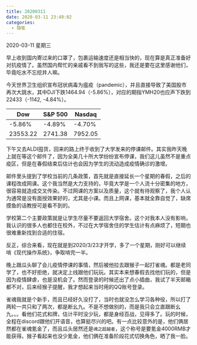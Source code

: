 ```yaml
---
title: 20200311
date: 2020-03-11 23:49:02
categories:
  - 随笔
---
```

2020-03-11 星期三

早上收到国内寄过来的口罩了，包裹运输速度还是相当快的，现在算是真正准备好对抗疫情了。虽然国内帮忙的亲戚看不到我写的这些，我还是要在这里感谢他们，毕竟吃水不忘挖井人嘛。

今天世界卫生组织宣布冠状病毒为瘟疫（pandemic），并且直接导致了美国股市再次大跳水，其中DJI下跌1464.94（-5.86%），对应的期指YMH20也应声下跌到22433（-1142, -4.84%）。

| Dow      | S&P 500 | Nasdaq  |
|----------|---------|---------|
| -5.86%   | -4.89%  | -4.70%  |
| 23553.22 | 2741.38 | 7952.05 |

下午又去ALDI囤货，回来的路上终于收到了大学发来的停课邮件。其实我昨天晚上就在等这个邮件了，因为全美几十所大学纷纷宣布停课，我们这儿虽然不是重点疫区，但是在春假结束后估计也会因为学生的流动造成疫情确诊的激增。

邮件里头提到了学校当前的几条政策，首先就是直接延长一个星期的春假，之后的课程改成网课。这个我当然是大力支持的，毕竟大学是一个人流十分密集的地方，很容易就造成交叉传染。不过网课的方案以及质量，这个就有待观察了，我个人认为通常是没有面授效果好的，尤其是小课。而且上网课，基本就全靠自觉了，缺席摸鱼的话教授可是看不到的。

学校第二个主要政策就是让学生尽量不要返回大学宿舍。这个对我本人没有影响，我认识的很多人也都住在校外，不过在大学宿舍住的学生估计有点麻烦了，短期也很难重新找到合适的住宿。

反正，综合来看，现在就是到2020/3/23才开学，多了一个星期，刚好可以继续啃《现代操作系统》，争取啃完一半。

晚上跟瓜头聊了会儿疫情停课的事情，然后被他拉去跟猴子一起打雀魂。都是老同学了，也不好拒绝，就决定上线跟他们玩玩。其实本来想春假去找他们玩的，但是因为疫情肆虐，也是没机会了。然而登录的时候还出了点小插曲，我试了半天邮箱都不对，后来经猴子提醒，我才想起来当时用的QQ账号登录。

雀魂我就是个新手，而且已经好久没打了，当时也就没怎么学习各种役，所以打了两轮一共只和了两次，都是断幺九。不是不想做别的，而是我只会立直跟断幺九。。。看他们花式和牌，估计平时没少玩，都是身经百战，见得多了。玩的时候，全程在discord跟他们开语音，也算挺尽兴的吧。有一点比较意外的是，他们俩居然都在雀魂氪金了，而且瓜头居然还是`魂之超越者`，这个称号是要氪金4000RMB才能获得。猴子看起来也没少氪金，他们俩在准备阶段花式切换角色，晒了我一脸。
